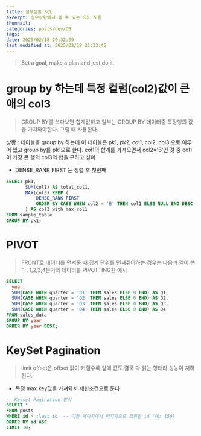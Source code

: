 ```yaml
---
title: 실무상황 SQL
excerpt: 실무상황에서 볼 수 있는 SQL 모음
thumnail: 
categories: posts/dev/DB
tags: 
date: 2025/02/18 20:32:09
last_modified_at: 2025/02/18 21:33:45
---
```

> Set a goal, make a plan and just do it.



# group by 하는데 특정 컬럼(col2)값이 큰애의 col3
> GROUP BY를 쓰다보면 합계값하고 일부는 GROUP BY 데이터중 특정행의 값을 가져와야한다. 그럴 때 사용한다.


상황 : 테이블을 group by 하는데 이 테이블은 pk1, pk2, col1, col2, col3 으로 이루어 있고 group by를 pk1으로 한다. col1의 합계를 가져오면서 col2='B'인 것 중 col1이 가장 큰 행의 col3의 합을 구하고 싶어

- DENSE_RANK FIRST 는 정렬 후 첫번째

```SQL
SELECT pk1,
       SUM(col1) AS total_col1,
       MAX(col3) KEEP (
           DENSE_RANK FIRST 
           ORDER BY CASE WHEN col2 = 'B' THEN col1 ELSE NULL END DESC
       ) AS col3_with_max_col1
FROM sample_table
GROUP BY pk1;
```


# PIVOT
> FRONT로 데이터를 던져줄 때 집계 단위를 던져줘야하는 경우는 다음과 같이 쓴다. 1,2,3,4분기의 데이터를 PIVOTTING한 예시

```SQL
SELECT 
  year,
  SUM(CASE WHEN quarter = 'Q1' THEN sales ELSE 0 END) AS Q1,
  SUM(CASE WHEN quarter = 'Q2' THEN sales ELSE 0 END) AS Q2,
  SUM(CASE WHEN quarter = 'Q3' THEN sales ELSE 0 END) AS Q3,
  SUM(CASE WHEN quarter = 'Q4' THEN sales ELSE 0 END) AS Q4
FROM sales_data
GROUP BY year
ORDER BY year DESC;

```


# KeySet Pagination
> limit offset은 offset 값이 커질수록 앞에 값도 결국 다 읽는 형태라 성능이 저하된다.

- 특정 max key값을 가져와서 제한조건으로 둔다

```SQL
-- Keyset Pagination 방식
SELECT *
FROM posts
WHERE id > :last_id  -- 이전 페이지에서 마지막으로 조회한 id (예: 150)
ORDER BY id ASC
LIMIT 10;

```